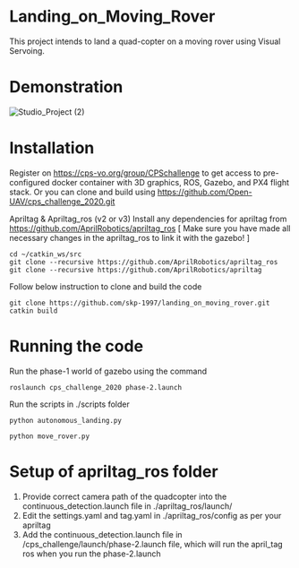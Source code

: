 # Landing_on_Moving_Rover
This project intends to land a quad-copter on a moving rover using Visual Servoing.

# Demonstration
![Studio_Project (2)](https://user-images.githubusercontent.com/97504177/236709060-351487da-2213-4cca-b190-518aad6e828a.gif)


# Installation

Register on https://cps-vo.org/group/CPSchallenge to get access to pre-configured docker container with 3D graphics, ROS, Gazebo, and PX4 flight stack.
Or you can clone and build using https://github.com/Open-UAV/cps_challenge_2020.git


Apriltag & Apriltag_ros (v2 or v3) Install any dependencies for apriltag from https://github.com/AprilRobotics/apriltag_ros
[ Make sure you have made all necessary changes in the apriltag_ros to link it with the gazebo! ]
```
cd ~/catkin_ws/src
git clone --recursive https://github.com/AprilRobotics/apriltag_ros
git clone --recursive https://github.com/AprilRobotics/apriltag
```

Follow below instruction to clone and build the code





```
git clone https://github.com/skp-1997/landing_on_moving_rover.git
catkin build
```

# Running the code

Run the phase-1 world of gazebo using the command
```
roslaunch cps_challenge_2020 phase-2.launch
```
Run the scripts in ./scripts folder
```
python autonomous_landing.py
```

```
python move_rover.py
```

# Setup of apriltag_ros folder

1. Provide correct camera path of the quadcopter into the continuous_detection.launch file in ./apriltag_ros/launch/
2. Edit the settings.yaml and tag.yaml in ./apriltag_ros/config as per your apriltag
3. Add the continuous_detection.launch file in /cps_challenge/launch/phase-2.launch file, which will run the april_tag ros when you run the phase-2.launch
